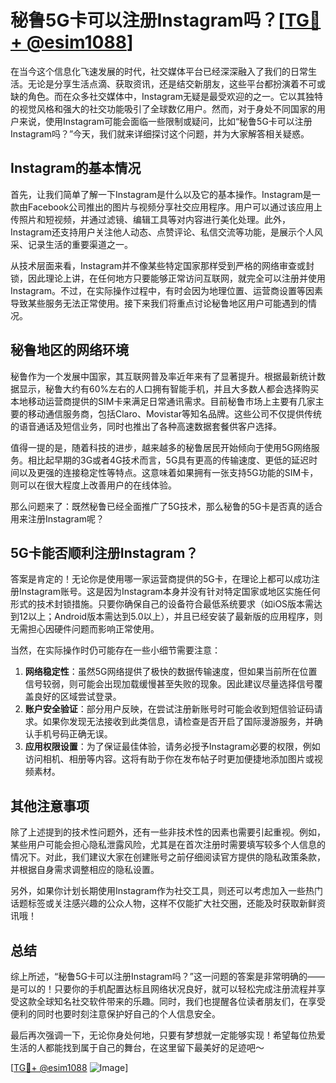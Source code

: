 # 秘鲁5G卡可以注册Instagram吗？[[TG💪+ @esim1088](https://t.me/s/esim1088)]

在当今这个信息化飞速发展的时代，社交媒体平台已经深深融入了我们的日常生活。无论是分享生活点滴、获取资讯，还是结交新朋友，这些平台都扮演着不可或缺的角色。而在众多社交媒体中，Instagram无疑是最受欢迎的之一。它以其独特的视觉风格和强大的社交功能吸引了全球数亿用户。然而，对于身处不同国家的用户来说，使用Instagram可能会面临一些限制或疑问，比如“秘鲁5G卡可以注册Instagram吗？”今天，我们就来详细探讨这个问题，并为大家解答相关疑惑。

## Instagram的基本情况

首先，让我们简单了解一下Instagram是什么以及它的基本操作。Instagram是一款由Facebook公司推出的图片与视频分享社交应用程序。用户可以通过该应用上传照片和短视频，并通过滤镜、编辑工具等对内容进行美化处理。此外，Instagram还支持用户关注他人动态、点赞评论、私信交流等功能，是展示个人风采、记录生活的重要渠道之一。

从技术层面来看，Instagram并不像某些特定国家那样受到严格的网络审查或封锁，因此理论上讲，在任何地方只要能够正常访问互联网，就完全可以注册并使用Instagram。不过，在实际操作过程中，有时会因为地理位置、运营商设置等因素导致某些服务无法正常使用。接下来我们将重点讨论秘鲁地区用户可能遇到的情况。

## 秘鲁地区的网络环境

秘鲁作为一个发展中国家，其互联网普及率近年来有了显著提升。根据最新统计数据显示，秘鲁大约有60%左右的人口拥有智能手机，并且大多数人都会选择购买本地移动运营商提供的SIM卡来满足日常通讯需求。目前秘鲁市场上主要有几家主要的移动通信服务商，包括Claro、Movistar等知名品牌。这些公司不仅提供传统的语音通话及短信业务，同时也推出了各种高速数据套餐供客户选择。

值得一提的是，随着科技的进步，越来越多的秘鲁居民开始倾向于使用5G网络服务。相比起早期的3G或者4G技术而言，5G具有更高的传输速度、更低的延迟时间以及更强的连接稳定性等特点。这意味着如果拥有一张支持5G功能的SIM卡，则可以在很大程度上改善用户的在线体验。

那么问题来了：既然秘鲁已经全面推广了5G技术，那么秘鲁的5G卡是否真的适合用来注册Instagram呢？

## 5G卡能否顺利注册Instagram？

答案是肯定的！无论你是使用哪一家运营商提供的5G卡，在理论上都可以成功注册Instagram账号。这是因为Instagram本身并没有针对特定国家或地区实施任何形式的技术封锁措施。只要你确保自己的设备符合最低系统要求（如iOS版本需达到12以上；Android版本需达到5.0以上），并且已经安装了最新版的应用程序，则无需担心因硬件问题而影响正常使用。

当然，在实际操作时仍可能存在一些小细节需要注意：

1. **网络稳定性**：虽然5G网络提供了极快的数据传输速度，但如果当前所在位置信号较弱，则可能会出现加载缓慢甚至失败的现象。因此建议尽量选择信号覆盖良好的区域尝试登录。
2. **账户安全验证**：部分用户反映，在尝试注册新账号时可能会收到短信验证码请求。如果你发现无法接收到此类信息，请检查是否开启了国际漫游服务，并确认手机号码正确无误。
3. **应用权限设置**：为了保证最佳体验，请务必授予Instagram必要的权限，例如访问相机、相册等内容。这将有助于你在发布帖子时更加便捷地添加图片或视频素材。

## 其他注意事项

除了上述提到的技术性问题外，还有一些非技术性的因素也需要引起重视。例如，某些用户可能会担心隐私泄露风险，尤其是在首次注册时需要填写较多个人信息的情况下。对此，我们建议大家在创建账号之前仔细阅读官方提供的隐私政策条款，并根据自身需求调整相应的隐私设置。

另外，如果你计划长期使用Instagram作为社交工具，则还可以考虑加入一些热门话题标签或关注感兴趣的公众人物，这样不仅能扩大社交圈，还能及时获取新鲜资讯哦！

## 总结

综上所述，“秘鲁5G卡可以注册Instagram吗？”这一问题的答案是非常明确的——是可以的！只要你的手机配置达标且网络状况良好，就可以轻松完成注册流程并享受这款全球知名社交软件带来的乐趣。同时，我们也提醒各位读者朋友们，在享受便利的同时也要时刻注意保护好自己的个人信息安全。

最后再次强调一下，无论你身处何地，只要有梦想就一定能够实现！希望每位热爱生活的人都能找到属于自己的舞台，在这里留下最美好的足迹吧～ 

[[TG💪+ @esim1088](https://t.me/s/esim1088) ![Image](https://i.postimg.cc/4NQfJmqS/Snipaste-2025-05-13-00-14-12.png)]